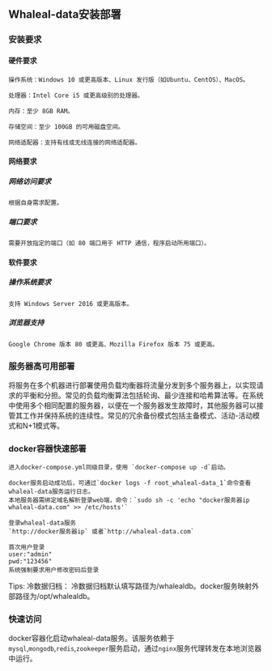 
## Whaleal-data安装部署


###     安装要求

#### 		硬件要求

    操作系统：Windows 10 或更高版本、Linux 发行版（如Ubuntu、CentOS）、MacOS。
    
    处理器：Intel Core i5 或更高级别的处理器。
    
    内存：至少 8GB RAM。
    
    存储空间：至少 100GB 的可用磁盘空间。
    
    网络适配器：支持有线或无线连接的网络适配器。

#### 		网络要求

##### 				网络访问要求

    根据自身需求配置。

##### 				端口要求

    需要开放指定的端口（如 80 端口用于 HTTP 通信，程序启动所用端口）。

#### 		软件要求

##### 				操作系统要求

    支持 Windows Server 2016 或更高版本。

##### 				浏览器支持

    Google Chrome 版本 80 或更高、Mozilla Firefox 版本 75 或更高。

### 	服务器高可用部署

将服务在多个机器进行部署使用负载均衡器将流量分发到多个服务器上，以实现请求的平衡和分担。常见的负载均衡算法包括轮询、最少连接和哈希算法等。在系统中使用多个相同配置的服务器，以便在一个服务器发生故障时，其他服务器可以接管其工作并保持系统的连续性。常见的冗余备份模式包括主备模式、活动-活动模式和N+1模式等。

### 	docker容器快速部署
```
进入docker-compose.yml同级目录，使用 `docker-compose up -d`启动。

docker服务启动成功后，可通过`docker logs -f root_whaleal-data_1`命令查看whaleal-data服务运行日志。
本地服务器需绑定域名解析登录web端，命令：`sudo sh -c 'echo "docker服务器ip  whaleal-data.com" >> /etc/hosts'`

登录whaleal-data服务
`http://docker服务器ip` 或者`http://whaleal-data.com`

首次用户登录
user:"admin"
pwd:"123456"
系统强制要求用户修改密码后登录
```


Tips:
冷数据归档：
冷数据归档默认填写路径为/whalealdb。docker服务映射外部路径为/opt/whalealdb。

### 	 快速访问

docker容器化启动whaleal-data服务。该服务依赖于`mysql`,`mongodb`,`redis`,`zookeeper`服务启动，通过`nginx`服务代理转发在本地浏览器中运行。
